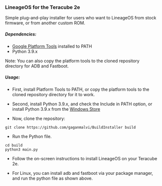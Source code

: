 ### LineageOS for the Teracube 2e

Simple plug-and-play installer for users who want to LineageOS from stock firmware, or from another custom ROM.

##### Dependencies: 
- [Google Platform Tools](https://developer.android.com/studio/releases/platform-tools) installed to PATH
- Python 3.9.x

Note: You can also copy the platform tools to the cloned repository directory for ADB and Fastboot.

##### Usage:
- First, install Platform Tools to PATH, or copy the platform tools to the cloned repository directory for it to 
work.

- Second, install Python 3.9.x, and check the Include in PATH option, or install Python 3.9.x from the 
[Windows Store](https://www.microsoft.com/store/productId/9P7QFQMJRFP7)

- Now, clone the repository:
```
git clone https://github.com/gaganmalvi/BuildInstaller build
```

- Run the Python file.
```
cd build
python3 main.py
```

- Follow the on-screen instructions to install LineageOS on your Teracube 2e.

- For Linux, you can install adb and fastboot via your package manager, and run the python file as shown above.

